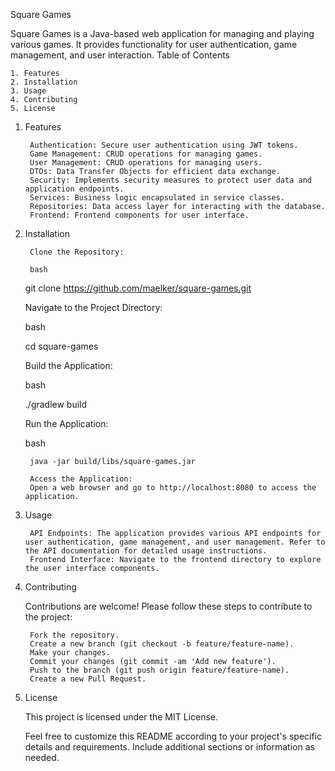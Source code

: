 Square Games

Square Games is a Java-based web application for managing and playing various games. It provides functionality for user authentication, game management, and user interaction.
Table of Contents

    1. Features
    2. Installation
    3. Usage
    4. Contributing
    5. License

1. Features
    
        Authentication: Secure user authentication using JWT tokens.
        Game Management: CRUD operations for managing games.
        User Management: CRUD operations for managing users.
        DTOs: Data Transfer Objects for efficient data exchange.
        Security: Implements security measures to protect user data and application endpoints.
        Services: Business logic encapsulated in service classes.
        Repositories: Data access layer for interacting with the database.
        Frontend: Frontend components for user interface.

2. Installation

        Clone the Repository:
    
        bash

    git clone https://github.com/maelker/square-games.git
    
    Navigate to the Project Directory:
    
    bash
    
    cd square-games
    
    Build the Application:
    
    bash
    
    ./gradlew build
    
    Run the Application:
    
    bash
    
        java -jar build/libs/square-games.jar
    
        Access the Application:
        Open a web browser and go to http://localhost:8080 to access the application.

3. Usage
    
        API Endpoints: The application provides various API endpoints for user authentication, game management, and user management. Refer to the API documentation for detailed usage instructions.
        Frontend Interface: Navigate to the frontend directory to explore the user interface components.

4. Contributing

    Contributions are welcome! Please follow these steps to contribute to the project:
    
        Fork the repository.
        Create a new branch (git checkout -b feature/feature-name).
        Make your changes.
        Commit your changes (git commit -am 'Add new feature').
        Push to the branch (git push origin feature/feature-name).
        Create a new Pull Request.

5. License
    
    This project is licensed under the MIT License.
    
    Feel free to customize this README according to your project's specific details and requirements. Include additional sections or information as needed.

